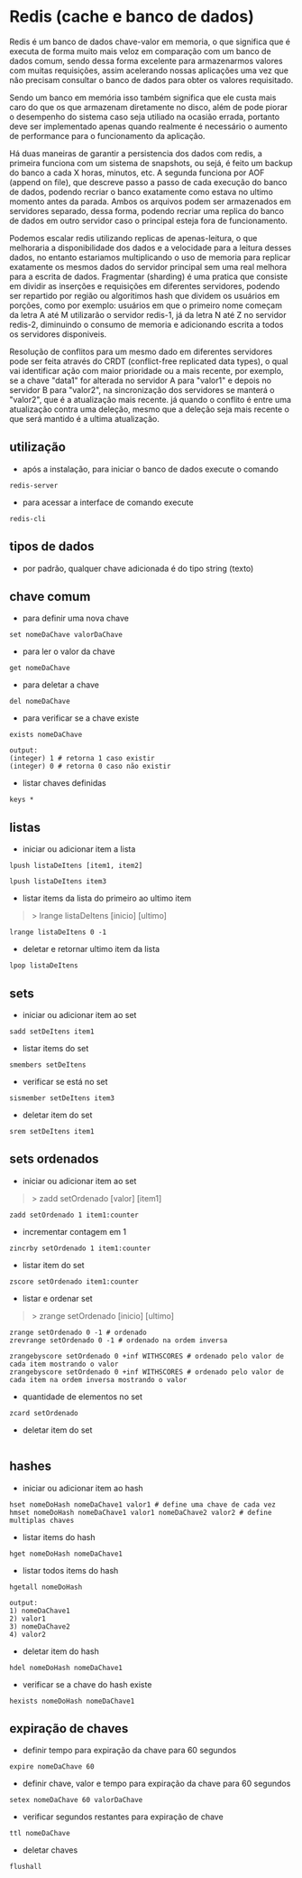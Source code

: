 # Redis (cache e banco de dados)

Redis é um banco de dados chave-valor em memoria, o que significa que é executa de forma muito mais veloz em comparação com um banco de dados comum, sendo dessa forma excelente para armazenarmos valores com muitas requisições, assim acelerando nossas aplicações uma vez que não precisam consultar o banco de dados para obter os valores requisitado. 

Sendo um banco em memória isso também significa que ele custa mais caro do que os que armazenam diretamente no disco, além de pode piorar o desempenho do sistema caso seja utiliado na ocasião errada, portanto deve ser implementado apenas quando realmente é necessário o aumento de performance para o funcionamento da aplicação.

Há duas maneiras de garantir a persistencia dos dados com redis, a primeira funciona com um sistema de snapshots, ou sejá, é feito um backup do banco a cada X horas, minutos, etc. A segunda funciona por AOF (append on file), que descreve passo a passo de cada execução do banco de dados, podendo recriar o banco exatamente como estava no ultimo momento antes da parada. Ambos os arquivos podem ser armazenados em servidores separado, dessa forma, podendo recriar uma replica do banco de dados em outro servidor caso o principal esteja fora de funcionamento.

Podemos escalar redis utilizando replicas de apenas-leitura, o que melhoraria a disponibilidade dos dados e a velocidade para a leitura desses dados, no entanto estariamos multiplicando o uso de memoria para replicar exatamente os mesmos dados do servidor principal sem uma real melhora para a escrita de dados. Fragmentar (sharding) é uma pratica que consiste em dividir as inserções e requisições em diferentes servidores, podendo ser repartido por região ou algoritimos hash que dividem os usuários em porções, como por exemplo: usuários em que o primeiro nome começam da letra A até M utilizarão o servidor redis-1, já da letra N até Z no servidor redis-2, diminuindo o consumo de memoria e adicionando escrita a todos os servidores disponiveis.

Resolução de conflitos para um mesmo dado em diferentes servidores pode ser feita através do CRDT (conflict-free replicated data types), o qual vai identificar ação com maior prioridade ou a mais recente, por exemplo, se a chave "data1" for alterada no servidor A para "valor1" e depois no servidor B para "valor2", na sincronização dos servidores se manterá o "valor2", que é a atualização mais recente. já quando o conflito é entre uma atualização contra uma deleção, mesmo que a deleção seja mais recente o que será mantido é a ultima atualização.

## utilização

- após a instalação, para iniciar o banco de dados execute o comando
```console
redis-server
```
- para acessar a interface de comando execute
```console
redis-cli
```

## tipos de dados

- por padrão, qualquer chave adicionada é do tipo string (texto)

## chave comum
- para definir uma nova chave
```console
set nomeDaChave valorDaChave
```

- para ler o valor da chave
```console
get nomeDaChave
```

- para deletar a chave
```console
del nomeDaChave
```

- para verificar se a chave existe
```console
exists nomeDaChave

output:
(integer) 1 # retorna 1 caso existir
(integer) 0 # retorna 0 caso não existir
```

- listar chaves definidas
```console
keys *
```

## listas

- iniciar ou adicionar item a lista
```console
lpush listaDeItens [item1, item2]

lpush listaDeItens item3
```

- listar items da lista do primeiro ao ultimo item
> \> lrange listaDeItens [inicio] [ultimo]
```console
lrange listaDeItens 0 -1
```

- deletar e retornar ultimo item da lista
```console
lpop listaDeItens
```

## sets

- iniciar ou adicionar item ao set
```console
sadd setDeItens item1
```

- listar items do set
```console
smembers setDeItens
```

- verificar se está no set
```console
sismember setDeItens item3
```

- deletar item do set
```console
srem setDeItens item1
```

## sets ordenados

- iniciar ou adicionar item ao set
> \> zadd setOrdenado [valor] [item1]
```console
zadd setOrdenado 1 item1:counter
```

- incrementar contagem em 1
```console
zincrby setOrdenado 1 item1:counter
```

- listar item do set
```console
zscore setOrdenado item1:counter
```

- listar e ordenar set
> \> zrange setOrdenado [inicio] [ultimo]
```console
zrange setOrdenado 0 -1 # ordenado
zrevrange setOrdenado 0 -1 # ordenado na ordem inversa

zrangebyscore setOrdenado 0 +inf WITHSCORES # ordenado pelo valor de cada item mostrando o valor
zrangebyscore setOrdenado 0 +inf WITHSCORES # ordenado pelo valor de cada item na ordem inversa mostrando o valor
```

- quantidade de elementos no set
```console
zcard setOrdenado
```

- deletar item do set
```console

```


## hashes

- iniciar ou adicionar item ao hash
```console
hset nomeDoHash nomeDaChave1 valor1 # define uma chave de cada vez
hmset nomeDoHash nomeDaChave1 valor1 nomeDaChave2 valor2 # define multiplas chaves
```

- listar items do hash
```console
hget nomeDoHash nomeDaChave1
```

- listar todos items do hash
```console
hgetall nomeDoHash

output:
1) nomeDaChave1
2) valor1
3) nomeDaChave2
4) valor2
```

- deletar item do hash
```console
hdel nomeDoHash nomeDaChave1
```

- verificar se a chave do hash existe
```console
hexists nomeDoHash nomeDaChave1
```

## expiração de chaves

- definir tempo para expiração da chave para 60 segundos
```console
expire nomeDaChave 60
```

- definir chave, valor e tempo para expiração da chave para 60 segundos
```console
setex nomeDaChave 60 valorDaChave
```

- verificar segundos restantes para expiração de chave
```console
ttl nomeDaChave
```

- deletar chaves
```console
flushall
```